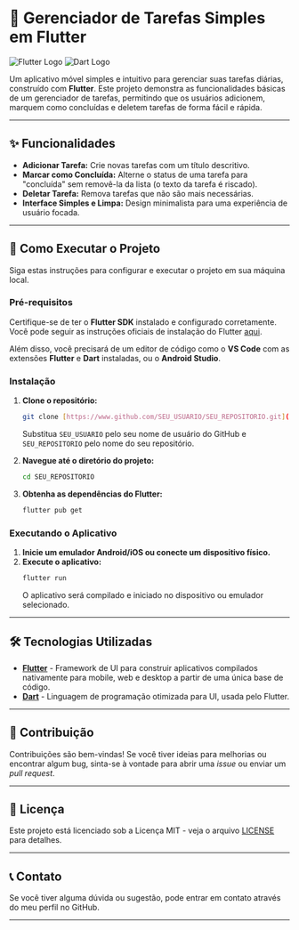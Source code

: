 # 📝 Gerenciador de Tarefas Simples em Flutter    
       
![Flutter Logo](https://img.shields.io/badge/Flutter-02569B?style=for-the-badge&logo=flutter&logoColor=white)
![Dart Logo](https://img.shields.io/badge/Dart-0175C2?style=for-the-badge&logo=dart&logoColor=white)

Um aplicativo móvel simples e intuitivo para gerenciar suas tarefas diárias, construído com **Flutter**. Este projeto demonstra as funcionalidades básicas de um gerenciador de tarefas, permitindo que os usuários adicionem, marquem como concluídas e deletem tarefas de forma fácil e rápida.

--- 

## ✨ Funcionalidades

* **Adicionar Tarefa:** Crie novas tarefas com um título descritivo.
* **Marcar como Concluída:** Alterne o status de uma tarefa para "concluída" sem removê-la da lista (o texto da tarefa é riscado).
* **Deletar Tarefa:** Remova tarefas que não são mais necessárias.
* **Interface Simples e Limpa:** Design minimalista para uma experiência de usuário focada.

---

## 🚀 Como Executar o Projeto

Siga estas instruções para configurar e executar o projeto em sua máquina local.

### Pré-requisitos

Certifique-se de ter o **Flutter SDK** instalado e configurado corretamente. Você pode seguir as instruções oficiais de instalação do Flutter [aqui](https://flutter.dev/docs/get-started/install).

Além disso, você precisará de um editor de código como o **VS Code** com as extensões **Flutter** e **Dart** instaladas, ou o **Android Studio**.

### Instalação

1.  **Clone o repositório:**
    ```bash
    git clone [https://www.github.com/SEU_USUARIO/SEU_REPOSITORIO.git](https://www.github.com/SEU_USUARIO/SEU_REPOSITORIO.git)
    ```
    Substitua `SEU_USUARIO` pelo seu nome de usuário do GitHub e `SEU_REPOSITORIO` pelo nome do seu repositório.

2.  **Navegue até o diretório do projeto:**
    ```bash
    cd SEU_REPOSITORIO
    ```

3.  **Obtenha as dependências do Flutter:**
    ```bash
    flutter pub get
    ```

### Executando o Aplicativo

1.  **Inicie um emulador Android/iOS ou conecte um dispositivo físico.**
2.  **Execute o aplicativo:**
    ```bash
    flutter run
    ```
    O aplicativo será compilado e iniciado no dispositivo ou emulador selecionado.

---

## 🛠️ Tecnologias Utilizadas

* **[Flutter](https://flutter.dev/)** - Framework de UI para construir aplicativos compilados nativamente para mobile, web e desktop a partir de uma única base de código.
* **[Dart](https://dart.dev/)** - Linguagem de programação otimizada para UI, usada pelo Flutter.

---

## 🤝 Contribuição

Contribuições são bem-vindas! Se você tiver ideias para melhorias ou encontrar algum bug, sinta-se à vontade para abrir uma *issue* ou enviar um *pull request*.

---

## 📜 Licença

Este projeto está licenciado sob a Licença MIT - veja o arquivo [LICENSE](LICENSE) para detalhes.

---

## 📞 Contato

Se você tiver alguma dúvida ou sugestão, pode entrar em contato através do meu perfil no GitHub.

---
